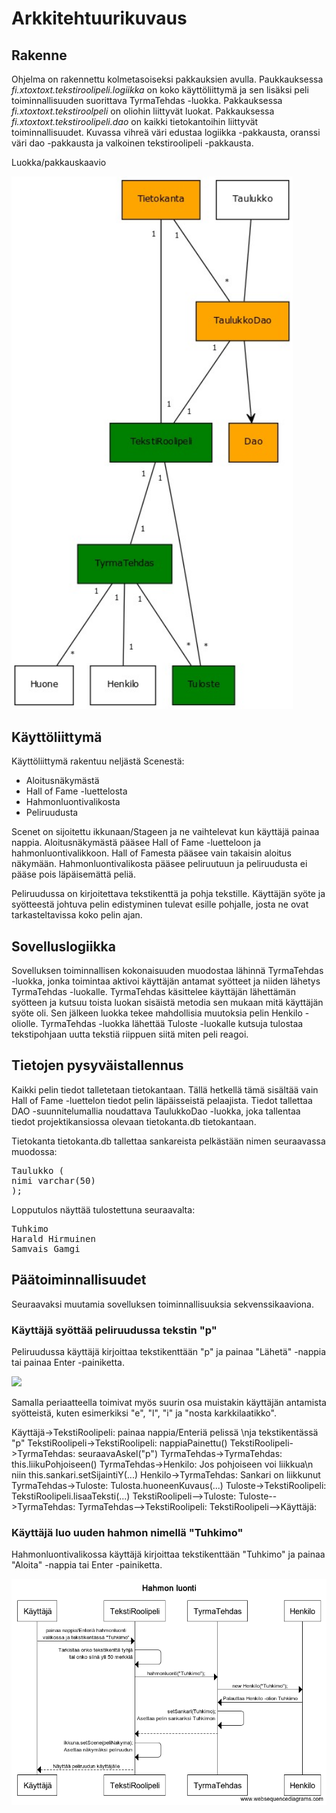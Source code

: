 # Arkkitehtuurikuvaus

## Rakenne

Ohjelma on rakennettu kolmetasoiseksi pakkauksien avulla. Paukkauksessa _fi.xtoxtoxt.tekstiroolipeli.logiikka_ on koko käyttöliittymä ja sen lisäksi peli toiminnallisuuden suorittava TyrmaTehdas -luokka. Pakkauksessa _fi.xtoxtoxt.tekstiroolpeli_ on oliohin liittyvät luokat. Pakkauksessa _fi.xtoxtoxt.tekstiroolipeli.dao_ on kaikki tietokantoihin liittyvät toiminnallisuudet. Kuvassa vihreä väri edustaa logiikka -pakkausta, oranssi väri dao -pakkausta ja valkoinen tekstiroolipeli -pakkausta.

Luokka/pakkauskaavio

<img src="https://github.com/Karvamahuli/otm-harjoitustyo/blob/master/dokumentaatio/kuvat/TekstiRoolipeliKaavio.jpg" width="450">

## Käyttöliittymä

Käyttöliittymä rakentuu neljästä Scenestä:
- Aloitusnäkymästä
- Hall of Fame -luettelosta
- Hahmonluontivalikosta
- Peliruudusta

Scenet on sijoitettu ikkunaan/Stageen ja ne vaihtelevat kun käyttäjä painaa nappia. Aloitusnäkymästä pääsee Hall of Fame -luetteloon ja hahmonluontivalikkoon. Hall of Famesta pääsee vain takaisin aloitus näkymään. Hahmonluontivalikosta pääsee peliruutuun ja peliruudusta ei pääse pois läpäisemättä peliä.

Peliruudussa on kirjoitettava tekstikenttä ja pohja tekstille. Käyttäjän syöte ja syötteestä johtuva pelin edistyminen tulevat esille pohjalle, josta ne ovat tarkasteltavissa koko pelin ajan. 

## Sovelluslogiikka

Sovelluksen toiminnallisen kokonaisuuden muodostaa lähinnä TyrmaTehdas -luokka, jonka toimintaa aktivoi käyttäjän antamat syötteet ja niiden lähetys TyrmaTehdas -luokalle. TyrmaTehdas käsittelee käyttäjän lähettämän syötteen ja kutsuu toista luokan sisäistä metodia sen mukaan mitä käyttäjän syöte oli. Sen jälkeen luokka tekee mahdollisia muutoksia pelin Henkilo -oliolle. TyrmaTehdas -luokka lähettää Tuloste -luokalle kutsuja tulostaa tekstipohjaan uutta tekstiä riippuen siitä miten peli reagoi. 

## Tietojen pysyväistallennus

Kaikki pelin tiedot talletetaan tietokantaan. Tällä hetkellä tämä sisältää vain Hall of Fame -luettelon tiedot pelin läpäisseistä pelaajista. Tiedot tallettaa DAO -suunnitelumallia noudattava TaulukkoDao -luokka, joka tallentaa tiedot projektikansiossa olevaan tietokanta.db tietokantaan. 

Tietokanta tietokanta.db tallettaa sankareista pelkästään nimen seuraavassa muodossa:

<pre>
Taulukko (
nimi varchar(50)
);
</pre>

Lopputulos näyttää tulostettuna seuraavalta:

<pre>
Tuhkimo
Harald Hirmuinen
Samvais Gamgi
</pre>

## Päätoiminnallisuudet

Seuraavaksi muutamia sovelluksen toiminnallisuuksia sekvenssikaaviona.

### Käyttäjä syöttää peliruudussa tekstin "p"

Peliruudussa käyttäjä kirjoittaa tekstikenttään "p" ja painaa "Lähetä" -nappia tai painaa Enter -painiketta.

<img src="https://github.com/Karvamahuli/otm-harjoitustyo/blob/master/dokumentaatio/kuvat/Nappia%20painettu%20peliss%C3%A4.png" width="800">
 
Samalla periaatteella toimivat myös suurin osa muistakin käyttäjän antamista syötteistä, kuten esimerkiksi "e", "l", "i" ja 
"nosta karkkilaatikko".

Käyttäjä->TekstiRoolipeli: painaa nappia/Enteriä pelissä \nja tekstikentässä "p"
TekstiRoolipeli->TekstiRoolipeli: nappiaPainettu()
TekstiRoolipeli->TyrmaTehdas: seuraavaAskel("p")
TyrmaTehdas->TyrmaTehdas: this.liikuPohjoiseen()
TyrmaTehdas->Henkilo: Jos pohjoiseen voi liikkua\n niin this.sankari.setSijaintiY(...)
Henkilo->TyrmaTehdas: Sankari on liikkunut
TyrmaTehdas->Tuloste: Tulosta.huoneenKuvaus(...)
Tuloste->TekstiRoolipeli: TekstiRoolipeli.lisaaTeksti(...)
TekstiRoolipeli-->Tuloste: 
Tuloste-->TyrmaTehdas:
TyrmaTehdas-->TekstiRoolipeli:
TekstiRoolipeli-->Käyttäjä: 

### Käyttäjä luo uuden hahmon nimellä "Tuhkimo"

Hahmonluontivalikossa käyttäjä kirjoittaa tekstikenttään "Tuhkimo" ja painaa "Aloita" -nappia tai Enter -painiketta. 

<img src="https://github.com/Karvamahuli/otm-harjoitustyo/blob/master/dokumentaatio/kuvat/Hahmon%20luonti.png" width="800">
